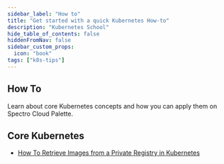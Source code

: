 ```yaml
---
sidebar_label: "How to"
title: "Get started with a quick Kubernetes How-to"
description: "Kubernetes School"
hide_table_of_contents: false
hiddenFromNav: false
sidebar_custom_props: 
  icon: "book"
tags: ["k8s-tips"]
---
```





## How To

Learn about core Kubernetes concepts and how you can apply them on Spectro Cloud Palette.

## Core Kubernetes
- [How To Retrieve Images from a Private Registry in Kubernetes](how-to-retrieve-images-from-private-registry.md)

  
<br />
